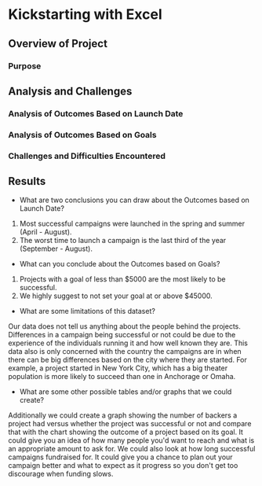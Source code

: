 # Kickstarting with Excel

## Overview of Project

### Purpose

## Analysis and Challenges

### Analysis of Outcomes Based on Launch Date

### Analysis of Outcomes Based on Goals

### Challenges and Difficulties Encountered

## Results

- What are two conclusions you can draw about the Outcomes based on Launch Date?

1) Most successful campaigns were launched in the spring and summer (April - August).
2) The worst time to launch a campaign is the last third of the year (September - August).

- What can you conclude about the Outcomes based on Goals?

1) Projects with a goal of less than $5000 are the most likely to be successful.
2) We highly suggest to not set your goal at or above $45000.

- What are some limitations of this dataset?

Our data does not tell us anything about the people behind the projects. Differences in a campaign being successful or not could be due to the experience of the individuals running it and how well known they are. This data also is only concerned with the country the campaigns are in when there can be big differences based on the city where they are started. For example, a project started in New York City, which has a big theater population is more likely to succeed than one in Anchorage or Omaha.

- What are some other possible tables and/or graphs that we could create?

Additionally we could create a graph showing the number of backers a project had versus whether the project was successful or not and compare that with the chart showing the outcome of a project based on its goal. It could give you an idea of how many people you'd want to reach and what is an appropriate amount to ask for. We could also look at how long successful campaigns fundraised for. It could give you a chance to plan out your campaign better and what to expect as it progress so you don't get too discourage when funding slows.
